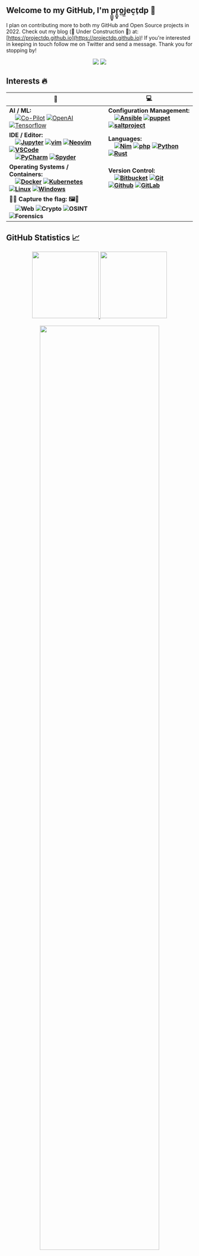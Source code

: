 ## Welcome to my GitHub, I'm p̻̻̥r̥̻̥o̻j̤͛ec͔t̞dp 👋

I plan on contributing more to both my GitHub and Open Source projects in 2022. Check out my blog (🚧 Under Construction 🚧) at: [https://projectdp.github.io](https://projectdp.github.io)! If you're interested in keeping in touch follow me on Twitter and send a message. Thank you for stopping by! 

<p align="center">
<a href="https://twitter.com/projectdp"><img src="https://img.shields.io/badge/-@projectdp-%231DA1F2?style=flat&logo=twitter&logoColor=white"/></a>
<a href="https://stackoverflow.com/users/632887/p%cc%bb%cc%bb%cc%a5r%cc%a5%cc%bb%cc%a5o%cc%bbj%cd%9b%cc%a4ec%cd%94t%cc%9edp?tab=profile"><img src="https://img.shields.io/badge/projectdp-D16f37?style=flat&logo=Stackoverflow&logoColor=white"/></a>
</p>

## Interests 🔥
<div align="center">
  
|🤖|💻|
| --- | --- |
| <div align="left"><b>AI / ML:</b></br>&emsp;<a href="https://github.com/features/copilot/signup"><img src="https://img.shields.io/badge/-Co--Pilot-111?&logo=github" alt="Co-Pilot"></a> <a href="https://openai.com/blog/openai-codex/"><img src="https://img.shields.io/badge/-OpenAI-111?&logo=openai" alt="OpenAI"></a> <a href="https://www.tensorflow.org/"><img src="https://img.shields.io/badge/-TensorFlow-111?&logo=tensorflow" alt="Tensorflow"></a></div> | <div align="left"><b>Configuration Management:<b></br>&emsp;<a href="https://www.ansible.com/"><img src="https://img.shields.io/badge/-Ansible-111?&logo=ansible" alt="Ansible"></a> <a href="https://puppet.com/"><img src="https://img.shields.io/badge/-Puppet-111?&logo=Puppet" alt="puppet"></a> <a href="https://saltproject.io/"><img src="https://img.shields.io/badge/-Salt-111?&logo=saltproject" alt="saltproject"></a> |
| <div align="left"><b>IDE / Editor:<b></br>&emsp;<a href="https://jupyter.org/"><img src="https://img.shields.io/badge/-Jupyter-111?&logo=jupyter" alt="Jupyter"></a> <a href="https://www.vim.org/"><img src="https://img.shields.io/badge/-vim-111?&logo=vim" alt="vim"></a> <a href="https://neovim.io/"><img src="https://img.shields.io/badge/-Neovim-111?&logo=neovim" alt="Neovim"></a> <a href="https://code.visualstudio.com/"><img src="https://img.shields.io/badge/-VSCode-111?&logo=visualstudiocode" alt="VSCode"></a></br>&emsp;<a href="https://www.jetbrains.com/pycharm/"><img src="https://img.shields.io/badge/-PyCharm-111?&logo=pycharm" alt="PyCharm"></a> <a href="https://www.spyder-ide.org/"><img src="https://img.shields.io/badge/-Spyder-111?&logo=spyderide" alt="Spyder"></a> | <div align="left"><b>Languages:<b></br>&emsp;<a href="https://nim-lang.org/"><img src="https://img.shields.io/badge/-Nim-111?&logo=Nim" alt="Nim"></a> <a href="https://www.php.net/"><img src="https://img.shields.io/badge/-php-111?&logo=php" alt="php"></a> <a href="https://www.python.org/"><img src="https://img.shields.io/badge/-Python-111?&logo=Python" alt="Python"></a> <a href="https://www.rust-lang.org/"><img src="https://img.shields.io/badge/-Rust-111?&logo=Rust" alt="Rust"></a> |
| <div align="left"><b>Operating Systems / Containers:<b></br>&emsp;<a href="https://www.docker.com/"><img src="https://img.shields.io/badge/-Docker-111?&logo=Docker" alt="Docker"></a> <a href="https://kubernetes.io/"><img src="https://img.shields.io/badge/-Kubernetes-111?&logo=kubernetes" alt="Kubernetes"></a> <a href="https://www.linux.org/"><img src="https://img.shields.io/badge/-Linux-111?&logo=Linux" alt="Linux"></a> <a href="https://www.microsoft.com/en-us/windows"><img src="https://img.shields.io/badge/-Windows-111?&logo=windows" alt="Windows"></a> | <div align="left"><b>Version Control:<b></br>&emsp;<a href="https://bitbucket.org/product"><img src="https://img.shields.io/badge/-BitBucket-111?&logo=bitbucket" alt="Bitbucket"></a> <a href="https://git-scm.com/"><img src="https://img.shields.io/badge/-Git-111?&logo=git" alt="Git"></a> <a href="https://github.com/"><img src="https://img.shields.io/badge/-GitHub-111?&logo=github" alt="Github"></a> <a href="https://about.gitlab.com/"><img src="https://img.shields.io/badge/-GitLab-111?&logo=gitlab" alt="GitLab"></a> |
| <div align="left"><b>🚩🦶 Capture the flag: 🖼️🚩<b></br>&emsp;<img src="https://img.shields.io/badge/-%F0%9F%95%B8%20Web-333" alt="Web"> <img src="https://img.shields.io/badge/-%F0%9F%94%90%20Crypto-333" alt="Crypto"> <img src="https://img.shields.io/badge/%F0%9F%93%B0%20OSINT-333" alt="OSINT"> <img src="https://img.shields.io/badge/-%F0%9F%94%8D%20Forensics-333" alt="Forensics"> |
</div>

 ## GitHub Statistics 📈

<div align="center">
  
<a href="https://github.com/anuraghazra/github-readme-stats">
  <img height="180em" src="https://github-readme-stats.vercel.app/api?username=projectdp&theme=react&show_icons=true&border_radius=25&hide=issues&custom_title=GitHub%20Statistics" />
  <img height="180em" src="https://github-readme-stats.vercel.app/api/top-langs/?username=projectdp&theme=react&border_radius=25&hide=issues&langs_count=4&custom_title=Top%20Languages" />
  </br>
</a>
</br>
<a href="https://github.com/Ashutosh00710/github-readme-activity-graph">
    <img src="https://activity-graph.herokuapp.com/graph?username=projectdp&theme=github&bg_color=20232a&hide_border=true" width="80%"/>
</a></br>

</br>
<a href="https://github.com/projectdp">
    <img src="https://komarev.com/ghpvc/?username=projectdp&color=blue"/>
</a>
</div>

## Acknowledgements
Big thanks to <a href="https://github.com/RitchieS">@RitchieS</a>, <a href="https://github.com/PurplProto">@PurplProto</a>, <a href="https://github.com/0xEquinox">@0xEquinox</a>, and @yodadog for helping me fix up my GitHub.

<details><summary>GitHub Profile References...</summary>
<ol>
<li><a href="https://github.com/0xEquinox">@0xEquinox</a></li>
<li><a href="https://github.com/FOrDunn">@FOrDunn</a></li>
<li><a href="https://github.com/Garoze">@Garoze</a></li>
<li><a href="https://github.com/GuillaumeFalourd">@GuillaumeFalourd</a></li>
<li><a href="https://github.com/HuskyHacks">@HuskyHacks</a></li>
<li><a href="https://github.com/K1B0R">@K1B0R</a></li>
<li><a href="https://github.com/RitchieS">@RitchieS</a></li>
<li><a href="https://github.com/brettcannon">@brettcannon</a></li>
<li><a href="https://github.com/jsifuentes">@jsifuentes</a></li>
<li><a href="https://github.com/kleiton0x00">@kleiton0x00</a></li>
<li><a href="https://github.com/mubix">@mubix</a></li>
<li><a href="https://github.com/purplProto">@purplProto</a></li>
<li><a href="https://github.com/remonsec">@remonsec</a></li>
</ol>
  </details>

<details><summary>Repositories...</summary>
<ol>
<li><a href="https://github.com/anuraghazra/github-readme-stats">github-readme-stats</a></li>
<li><a href="https://github.com/Ileriayo/markdown-badges">markdown-badges</a></li>
<li><a href="https://github.com/Ashutosh00710/github-readme-activity-graph">github-readme-activity-graph</a></li>
<li><a href="https://github.com/antonkomarev/github-profile-views-counter">github-profile-views-counter</a></li>
</ol>
</details>
  
<div align="center">
🦶
</div>

<!--
Profile references:
https://github.com/RitchieS
https://github.com/purplProto
https://github.com/0xEquinox
https://github.com/HuskyHacks
https://github.com/kleiton0x00
https://github.com/jsifuentes
https://github.com/remonsec
https://github.com/brettcannon
https://github.com/mubix
https://github.com/K1B0R
https://github.com/GuillaumeFalourd
https://github.com/Garoze
https://github.com/FOrDunn

Repos utilized for this page:
https://github.com/anuraghazra/github-readme-stats
https://github.com/Ileriayo/markdown-badges
https://github.com/Ashutosh00710/github-readme-activity-graph
https://github.com/antonkomarev/github-profile-views-counter
-->
